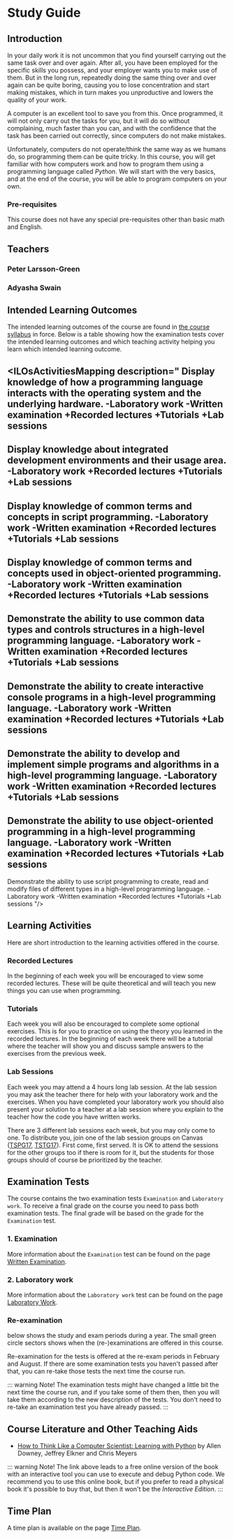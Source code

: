 <SetTitle title="Introduction to Script Programming 2021" />

# Study Guide
<StudyGuideInfo
    course-name="Introduction to Script Programming"
    ladok-code="TSPG17 | TSTG17"
    credits="7.5"
    course-coordinator="Peter Larsson-Green"
    examiner="Peter Larsson-Green"
    :canvas-courses="[{
        id: '4205',
        name: 'Introduction to Script Programming (TSPG17)'
    }, {
        id: '4199',
        name: 'Introduction to Script Programming (TSTG17)'
    }]"
/>

## Introduction
In your daily work it is not uncommon that you find yourself carrying out the same task over and over again. After all, you have been employed for the specific skills you possess, and your employer wants you to make use of them. But in the long run, repeatedly doing the same thing over and over again can be quite boring, causing you to lose concentration and start making mistakes, which in turn makes you unproductive and lowers the quality of your work.

A computer is an excellent tool to save you from this. Once programmed, it will not only carry out the tasks for you, but it will do so without complaining, much faster than you can, and with the confidence that the task has been carried out correctly, since computers do not make mistakes.

Unfortunately, computers do not operate/think the same way as we humans do, so programming them can be quite tricky. In this course, you will get familiar with how computers work and how to program them using a programming language called *Python*. We will start with the very basics, and at the end of the course, you will be able to program computers on your own.

### Pre-requisites
This course does not have any special pre-requisites other than basic math and English.

## Teachers
### Peter Larsson-Green
<Teacher
    name="Peter Larsson-Green"
    photo="peter-larsson-green.jpeg"
    :roles='["Course coordinator", "examiner", "lecturer", "lab assistant"]'
    description="Has studied and followed the development of the web since 2004 and received his Master of Science in Computer Science at Linköping University in 2014. He has been working as programming teacher (part time) since 2010 at both Linköping University and Jönköping University."
    email="Peter.Larsson-Green@ju.se"
    phone="036 - 10 17 35"
    website="https://ju.se/en/personinfo.html?sign=LarPet"
/>

### Adyasha Swain
<Teacher
    name="Adyasha Swain"
    photo="adyasha-swain.jpeg"
    :roles='["Lab Assistant"]'
    description="Adyasha has received her Masters degree in Computer Science, specialization in Distributed Cloud Systems, at Luleå University of Technology in 2019. She is currently pursuing her Doctoral studies in the Department of Construction Engineering and Lighting Science with supervision under Karl Hammer, Geza Fischl and Peter Johansson on Digital Twin Solution for Lighting Evaluation in the Lighting Living Lab."
    email="adyasha.swain@ju.se"
    phone="036 - 55 02 447"
    website="https://ju.se/en/personinfo?sign=SWAADY"
/>

## Intended Learning Outcomes
The intended learning outcomes of the course are found in [the course syllabus](course-syllabus/) in force. Below is a table showing how the examination tests cover the intended learning outcomes and which teaching activity helping you learn which intended learning outcome. 

<ILOsActivitiesMapping description="
Display knowledge of how a programming language interacts with the operating system and the underlying hardware.
-Laboratory work
-Written examination
+Recorded lectures
+Tutorials
+Lab sessions
---
Display knowledge about integrated development environments and their usage area.
-Laboratory work
+Recorded lectures
+Tutorials
+Lab sessions
---
Display knowledge of common terms and concepts in script programming.
-Laboratory work
-Written examination
+Recorded lectures
+Tutorials
+Lab sessions
---
Display knowledge of common terms and concepts used in object-oriented programming.
-Laboratory work
-Written examination
+Recorded lectures
+Tutorials
+Lab sessions
---
Demonstrate the ability to use common data types and controls structures in a high-level programming language.
-Laboratory work
-Written examination
+Recorded lectures
+Tutorials
+Lab sessions
---
Demonstrate the ability to create interactive console programs in a high-level programming language.
-Laboratory work
-Written examination
+Recorded lectures
+Tutorials
+Lab sessions
---
Demonstrate the ability to develop and implement simple programs and algorithms in a high-level programming language.
-Laboratory work
-Written examination
+Recorded lectures
+Tutorials
+Lab sessions
---
Demonstrate the ability to use object-oriented programming in a high-level programming language.
-Laboratory work
-Written examination
+Recorded lectures
+Tutorials
+Lab sessions
---
Demonstrate the ability to use script programming to create, read and modify files of different types in a high-level programming language.
-Laboratory work
-Written examination
+Recorded lectures
+Tutorials
+Lab sessions
"/>

## Learning Activities
Here are short introduction to the learning activities offered in the course.

### Recorded Lectures
In the beginning of each week you will be encouraged to view some recorded lectures. These will be quite theoretical and will teach you new things you can use when programming.

### Tutorials
Each week you will also be encouraged to complete some optional exercises. This is for you to practice on using the theory you learned in the recorded lectures. In the beginning of each week there will be a tutorial where the teacher will show you and discuss sample answers to the exercises from the previous week.

### Lab Sessions
Each week you may attend a 4 hours long lab session. At the lab session you may ask the teacher there for help with your laboratory work and the exercises. When you have completed your laboratory work you should also present your solution to a teacher at a lab session where you explain to the teacher how the code you have written works.

There are 3 different lab sessions each week, but you may only come to one. To distribute you, join one of the lab session groups on Canvas ([TSPG17](https://ju.instructure.com/courses/4205/groups), [TSTG17](https://ju.instructure.com/courses/4199/groups)). First come, first served. It is OK to attend the sessions for the other groups too if there is room for it, but the students for those groups should of course be prioritized by the teacher.


## Examination Tests
The course contains the two examination tests `Examination` and `Laboratory work`. To receive a final grade on the course you need to pass both examination tests. The final grade will be based on the grade for the `Examination` test.

### 1. Examination
More information about the `Examination` test can be found on the page [Written Examination](written-examination/).

### 2. Laboratory work
More information about the `Laboratory work` test can be found on the page [Laboratory Work](laboratory-work/).

### Re-examination
<FigureNumber /> below shows the study and exam periods during a year. The small green circle sectors shows when the (re-)examinations are offered in this course.

<AcademicYearFigure />

Re-examination for the tests is offered at the re-exam periods in February and August. If there are some examination tests you haven't passed after that, you can re-take those tests the next time the course run.

::: warning Note!
The examination tests might have changed a little bit the next time the course run, and if you take some of them then, then you will take them according to the new description of the tests. You don't need to re-take an examination test you have already passed.
:::

## Course Literature and Other Teaching Aids
* [How to Think Like a Computer Scientist: Learning with Python](https://runestone.academy/runestone/books/published/thinkcspy/index.html) by Allen Downey, Jeffrey Elkner and Chris Meyers

::: warning Note!
The link above leads to a free online version of the book with an interactive tool you can use to execute and debug Python code. We recommend you to use this online book, but if you prefer to read a physical book it's possible to buy that, but then it won't be the *Interactive Edition*.
:::

## Time Plan
A time plan is available on the page [Time Plan](time-plan/).